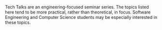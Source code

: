 Tech Talks are an engineering-focused seminar series. The topics listed here
tend to be more practical, rather than theoretical, in focus. Software
Engineering and Computer Science students may be especially interested in these
topics.
